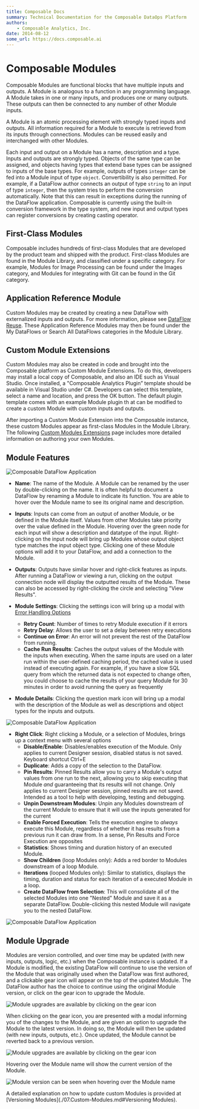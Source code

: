 ```yaml
---
title: Composable Docs
summary: Technical Documentation for the Composable DataOps Platform
authors:
    - Composable Analytics, Inc.
date: 2014-08-12
some_url: https://docs.composable.ai
---
```


# Composable Modules

Composable Modules are functional blocks that have multiple inputs and outputs. A Module is analogous to a function in any programming language. A Module takes in one or many inputs, and produces one or many outputs. These outputs can then be connected to any number of other Module inputs.

A Module is an atomic processing element with strongly typed inputs and outputs. All information required for a Module to execute is retrieved from its inputs through connections. Modules can be reused easily and interchanged with other Modules.

Each input and output on a Module has a name, description and a type. Inputs and outputs are strongly typed. Objects of the same type can be assigned, and objects having types that extend base types can be assigned to inputs of the base types. For example, outputs of types `integer` can be fed into a Module input of type `object`. Convertibility is also permitted. For example, if a DataFlow author connects an output of type `string` to an input of type `integer`, then the system tries to perform the conversion automatically. Note that this can result in exceptions during the running of the DataFlow application. Composable is currently using the built-in conversion framework in the type system, and new input and output types can register conversions by creating casting operator.

## First-Class Modules

Composable includes hundreds of first-class Modules that are developed by the product team and shipped with the product. First-class Modules are found in the Module Library, and classified under a specific category. For example, Modules for Image Processing can be found under the Images category, and Modules for integrating with Git can be found in the Git category.

## Application Reference Module

Custom Modules may be created by creating a new DataFlow with externalized inputs and outputs. For more information, please see [DataFlow Reuse](./06.DataFlow-Reuse.md). These Application Reference Modules may then be found under  the My DataFlows or Search All DataFlows categories in the Module Library.

## Custom Module Extensions

Custom Modules may also be created in code and brought into the Composable platform as Custom Module Extensions. To do this, developers may install a local copy of Composable, and also an IDE such as Visual Studio. Once installed, a "Composable Analytics Plugin” template should be available in Visual Studio under C#. Developers can select this template, select a name and location, and press the OK button. The default plugin template comes with an example Module plugin th at can be modified to create a custom Module with custom inputs and outputs.

After importing a Custom Module Extension into the Composable instance, these custom Modules appear as first-class Modules in the Module Library. The following [Custom Modules Extensions](./07.Custom-Modules.md) page includes more detailed information on authoring your own Modules.

## Module Features

![Composable DataFlow Application](img/05.ModuleDescription.png)

- **Name**: The name of the Module. A Module can be renamed by the user by double-clicking on the name. It is often helpful to document a DataFlow by renaming a Module to indicate its function. You are able to hover over the Module name to see its original name and description.
- **Inputs**: Inputs can come from an output of another Module, or be defined in the Module itself. Values from other Modules take priority over the value defined in the Module. Hovering over the green node for each input will show a description and datatype of the input. Right-clicking on the input node will bring up Modules whose output object type matches the input object type. Clicking one of these Module options will add it to your DataFlow, and add a connection to the Module.
- **Outputs**: Outputs have similar hover and right-click features as inputs. After running a DataFlow or viewing a run, clicking on the output connection node will display the outputted results of the Module. These can also be accessed by right-clicking the circle and selecting "View Results".
- **Module Settings**: Clicking the settings icon will bring up a modal with [Error Handling Options](./DataFlow-Error-Handling.md)
    - **Retry Count**: Number of times to retry Module execution if it errors
    - **Retry Delay**: Allows the user to set a delay between retry executions
    - **Continue on Error**: An error will not prevent the rest of the DataFlow from running.
    - **Cache Run Results**: Caches the output values of the Module with the inputs when executing. When the same inputs are used on a later run within the user-defined caching period, the cached value is used instead of executing again. For example, if you have a slow SQL query from which the returned data is not expected to change often, you could choose to cache the results of your query Module for 30 minutes in order to avoid running the query as frequently


- **Module Details**: Clicking the question mark icon will bring up a modal with the description of the Module as well as descriptions and object types for the inputs and outputs.

![Composable DataFlow Application](img/05.ModuleDetails-01.png)

- **Right Click**: Right clicking a Module, or a selection of Modules, brings up a context menu with several options
    - **Disable/Enable**: Disables/enables execution of the Module. Only applies to current Designer session, disabled status is not saved. Keyboard shortcut Ctrl+E
    - **Duplicate**: Adds a copy of the selection to the DataFlow.
    - **Pin Results**: Pinned Results allow you to carry a Module's output values from one run to the next, allowing you to skip executing that Module *and* guaranteeing that its results will not change. Only applies to current Designer session, pinned results are not saved. Intended as a tool to help with developing, testing and debugging.
    - **Unpin Downstream Modules**: Unpin any Modules downstream of the current Module to ensure that it will use the inputs generated for the current
    - **Enable Forced Execution**: Tells the execution engine to *always* execute this Module, regardless of whether it has results from a previous run it can draw from. In a sense, Pin Results and Force Execution are opposites
    - **Statistics**: Shows timing and duration history of an executed Module.
    - **Show Children** (loop Modules only): Adds a red border to Modules downstream of a loop Module.
    - **Iterations** (looped Modules only): Similar to statistics, displays the timing, duration and status for each iteration of a executed Module in a loop.
    - **Create DataFlow from Selection**: This will consolidate all of the selected Modules into one "Nested" Module and save it as a separate DataFlow. Double-clicking this nested Module will navigate you to the nested DataFlow.

![Composable DataFlow Application](img/05.ModuleContextMenu-01.png)

## Module Upgrade

Modules are version controlled, and over time may be updated (with new inputs, outputs, logic, etc.) when the Composable instance is updated. If a Module is modified, the existing DataFlow will continue to use the version of the Module that was originally used when the DataFlow was first authored, and a clickable gear icon will appear on the top of the updated Module. The DataFlow author has the choice to continue using the original Module version, or click on the gear icon to upgrade the Module.

![Module upgrades are available by clicking on the gear icon](img/05.ModuleUpgrade-01.png)

When clicking on the gear icon, you are presented with a modal informing you of the changes to the Module, and are given an option to upgrade the Module to the latest version. In doing so, the Module will then be updated (with new inputs, outputs, etc.). Once updated, the Module cannot be reverted back to a previous version.

![Module upgrades are available by clicking on the gear icon](img/05.ModuleUpgrade-02.png)

Hovering over the Module name will show the current version of the Module.

![Module version can be seen when hovering over the Module name](img/05.ModuleUpgrade-03.png)

A detailed explanation on how to update custom Modules is provided at [Versioning Modules](./07.Custom-Modules.md#Versioning Modules).